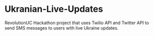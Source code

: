 # Ukranian-Live-Updates
RevolutionUC Hackathon project that uses Twilio API and Twitter API to send SMS messages to users with live Ukraine updates.
